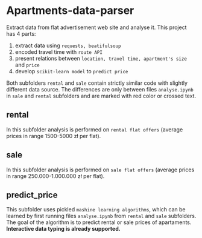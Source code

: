 # Apartments-data-parser
Extract data from flat advertisement web site and analyse it. This project has 4 parts:
1) extract data using `requests, beatifulsoup`
2) encoded travel time with `route API`
3) present relations between `location, travel time, apartment's size` and `price`
4) develop `scikit-learn model` to `predict price`

Both subfolders `rental` and `sale` contain strictly similar code with slightly different data source. The differences are only between files `analyse.ipynb` in `sale` and `rental` subfolders and are marked with red color or crossed text.

## rental
In this subfolder analysis is performed on `rental flat offers` (average prices in range 1500-5000 zł per flat).

## sale
In this subfolder analysis is performed on `sale flat offers` (average prices in range 250.000-1.000.000 zł per flat).

## predict_price
This subfolder uses pickled `mashine learning algorithms`, which can be learned by first running files `analyse.ipynb` from `rental` and `sale` subfolders. The goal of the algorithm is to predict rental or sale prices of apartaments. **Interactive data typing is already supported.**
